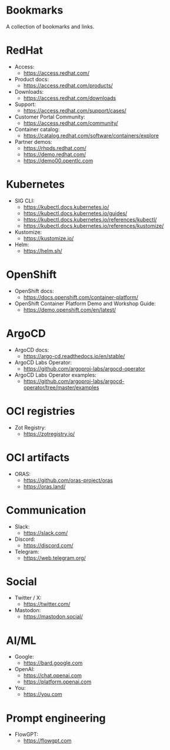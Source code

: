 # Bookmarks
A collection of bookmarks and links.

# RedHat

- Access:
    - https://access.redhat.com/
- Product docs:
    - https://access.redhat.com/products/
- Downloads:
    - https://access.redhat.com/downloads
- Support:
    - https://access.redhat.com/support/cases/
- Customer Portal Community:
    - https://access.redhat.com/community/
- Container catalog:
    - https://catalog.redhat.com/software/containers/explore
- Partner demos:
    - https://rhpds.redhat.com/
    - https://demo.redhat.com/
    - https://demo00.opentlc.com

# Kubernetes

- SIG CLI:
    - https://kubectl.docs.kubernetes.io/
    - https://kubectl.docs.kubernetes.io/guides/
    - https://kubectl.docs.kubernetes.io/references/kubectl/
    - https://kubectl.docs.kubernetes.io/references/kustomize/
- Kustomize:
    - https://kustomize.io/
- Helm:
    - https://helm.sh/

# OpenShift

- OpenShift docs:
    - https://docs.openshift.com/container-platform/
- OpenShift Container Platform Demo and Workshop Guide:
    - https://demo.openshift.com/en/latest/

# ArgoCD

- ArgoCD docs:
    - https://argo-cd.readthedocs.io/en/stable/
- ArgoCD Labs Operator:
    - https://github.com/argoproj-labs/argocd-operator
- ArgoCD Labs Operator examples:
    - https://github.com/argoproj-labs/argocd-operator/tree/master/examples

# OCI registries

- Zot Registry:
    - https://zotregistry.io/

# OCI artifacts

- ORAS:
    - https://github.com/oras-project/oras
    - https://oras.land/

# Communication

- Slack:
    - https://slack.com/
- Discord:
    - https://discord.com/
- Telegram:
    - https://web.telegram.org/

# Social

- Twitter / X:
    - https://twitter.com/
- Mastodon:
    - https://mastodon.social/

# AI/ML

- Google:
    - https://bard.google.com
- OpenAI:
    - https://chat.openai.com
    - https://platform.openai.com
- You:
    - https://you.com

# Prompt engineering

- FlowGPT:
    - https://flowgpt.com
